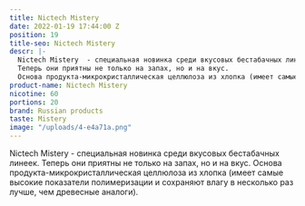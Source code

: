 ```yaml
---
title: Nictech Mistery
date: 2022-01-19 17:44:00 Z
position: 19
title-seo: Nictech Mistery
descr: |-
  Nictech Mistery  - cпециальная новинка среди вкусовых бестабачных линеек.
  Теперь они приятны не только на запах, но и на вкус.
  Основа продукта-микрокристаллическая целлюлоза из хлопка (имеет самые высокие показатели полимеризации и сохраняют влагу в несколько раз лучше, чем древесные аналоги).
product-name: Nictech Mistery
nicotine: 60
portions: 20
brand: Russian products
taste: Mistery
image: "/uploads/4-e4a71a.png"
---
```


Nictech Mistery  - cпециальная новинка среди вкусовых бестабачных линеек.
Теперь они приятны не только на запах, но и на вкус.
Основа продукта-микрокристаллическая целлюлоза из хлопка (имеет самые высокие показатели полимеризации и сохраняют влагу в несколько раз лучше, чем древесные аналоги).